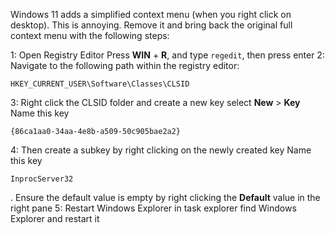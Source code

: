 Windows 11 adds a simplified context menu (when you right click on desktop). This is annoying. Remove it and bring back the original full context menu with the following steps:

1: Open Registry Editor
	Press **WIN** + **R**, and type `regedit`, then press enter
2: Navigate to the following path within the registry editor:
```
HKEY_CURRENT_USER\Software\Classes\CLSID
```
3: Right click the CLSID folder and create a new key
	select **New** > **Key** 
	Name this key
```
{86ca1aa0-34aa-4e8b-a509-50c905bae2a2}
```
4: Then create a subkey by right clicking on the newly created key 
	Name this key
```
InprocServer32
```
.
	Ensure the default value is empty by right clicking the **Default** value in the right pane
5: Restart Windows Explorer
	in task explorer find Windows Explorer and restart it



